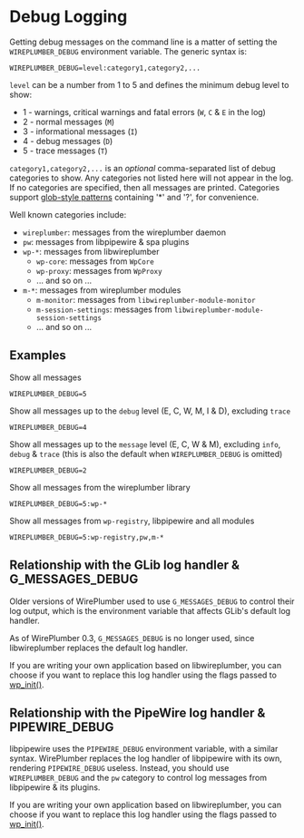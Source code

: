 # Debug Logging

Getting debug messages on the command line is a matter of setting the
`WIREPLUMBER_DEBUG` environment variable. The generic syntax is:
```
WIREPLUMBER_DEBUG=level:category1,category2,...
```

`level` can be a number from 1 to 5 and defines the minimum debug level to show:
 - 1 - warnings, critical warnings and fatal errors (`W`, `C` & `E` in the log)
 - 2 - normal messages (`M`)
 - 3 - informational messages (`I`)
 - 4 - debug messages (`D`)
 - 5 - trace messages (`T`)

`category1,category2,...` is an *optional* comma-separated list of debug
categories to show. Any categories not listed here will not appear in the log.
If no categories are specified, then all messages are printed.
Categories support [glob-style patterns](https://developer.gnome.org/glib/stable/glib-Glob-style-pattern-matching.html)
containing '*' and '?', for convenience.

Well known categories include:
  - `wireplumber`: messages from the wireplumber daemon
  - `pw`: messages from libpipewire & spa plugins
  - `wp-*`: messages from libwireplumber
    - `wp-core`: messages from `WpCore`
    - `wp-proxy`: messages from `WpProxy`
    - ... and so on ...
  - `m-*`: messages from wireplumber modules
    - `m-monitor`: messages from `libwireplumber-module-monitor`
    - `m-session-settings`: messages from `libwireplumber-module-session-settings`
    - ... and so on ...

## Examples

Show all messages
```
WIREPLUMBER_DEBUG=5
```

Show all messages up to the `debug` level (E, C, W, M, I & D), excluding `trace`
```
WIREPLUMBER_DEBUG=4
```

Show all messages up to the `message` level (E, C, W & M),
excluding `info`, `debug` & `trace`
(this is also the default when `WIREPLUMBER_DEBUG` is omitted)
```
WIREPLUMBER_DEBUG=2
```

Show all messages from the wireplumber library
```
WIREPLUMBER_DEBUG=5:wp-*
```

Show all messages from `wp-registry`, libpipewire and all modules
```
WIREPLUMBER_DEBUG=5:wp-registry,pw,m-*
```

## Relationship with the GLib log handler & G_MESSAGES_DEBUG

Older versions of WirePlumber used to use `G_MESSAGES_DEBUG` to control their
log output, which is the environment variable that affects GLib's default
log handler.

As of WirePlumber 0.3, `G_MESSAGES_DEBUG` is no longer used, since libwireplumber
replaces the default log handler.

If you are writing your own application based on libwireplumber, you can choose
if you want to replace this log handler using the flags passed to
[wp_init()](wp_init).

## Relationship with the PipeWire log handler & PIPEWIRE_DEBUG

libpipewire uses the `PIPEWIRE_DEBUG` environment variable, with a similar syntax.
WirePlumber replaces the log handler of libpipewire with its own, rendering
`PIPEWIRE_DEBUG` useless. Instead, you should use `WIREPLUMBER_DEBUG` and the
`pw` category to control log messages from libpipewire & its plugins.

If you are writing your own application based on libwireplumber, you can choose
if you want to replace this log handler using the flags passed to
[wp_init()](wp_init).
